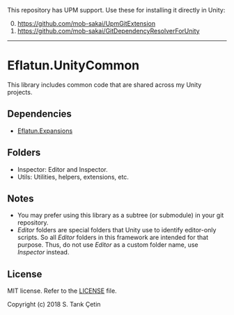 This repository has UPM support. Use these for installing it directly in Unity:

0. https://github.com/mob-sakai/UpmGitExtension
1. https://github.com/mob-sakai/GitDependencyResolverForUnity

----

# Eflatun.UnityCommon #

This library includes common code that are shared across my Unity projects.


Dependencies
---
- [Eflatun.Expansions](https://github.com/starikcetin/Eflatun.Expansions)


Folders
---
- Inspector:      Editor and Inspector.
- Utils:          Utilities, helpers, extensions, etc.


Notes
---
- You may prefer using this library as a subtree (or submodule) in your git repository.
- *Editor* folders are special folders that Unity use to identify editor-only scripts. So all *Editor* folders in this framework are intended for that purpose. Thus, do not use *Editor* as a custom folder name, use *Inspector* instead.


License
---
MIT license. Refer to the [LICENSE](https://github.com/starikcetin/Eflatun.UnityCommon/blob/master/LICENSE) file.

Copyright (c) 2018 S. Tarık Çetin

